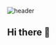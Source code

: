 ![header](https://capsule-render.vercel.app/api?type=waving&height=300&section=header&text=Good%20to%20see%20you%20%F0%9F%A4%97)

## Hi there 👋

<!--
**estherpark01/estherpark01** is a ✨ _special_ ✨ repository because its `README.md` (this file) appears on your GitHub profile.

Here are some ideas to get you started:

- 🔭 I’m currently working on ...
- 🌱 I’m currently learning ...
- 👯 I’m looking to collaborate on ...
- 🤔 I’m looking for help with ...
- 💬 Ask me about ...
- 📫 How to reach me: ...
- 😄 Pronouns: ...
- ⚡ Fun fact: ...
-->
